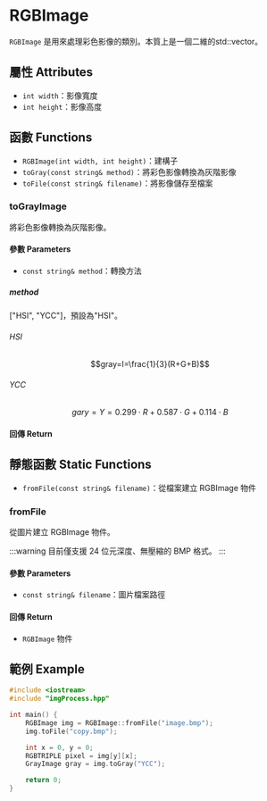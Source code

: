 # RGBImage

`RGBImage` 是用來處理彩色影像的類別。本質上是一個二維的std::vector。

## 屬性 Attributes

+ `int width`：影像寬度
+ `int height`：影像高度

## 函數 Functions

+ `RGBImage(int width, int height)`：建構子
+ `toGray(const string& method)`：將彩色影像轉換為灰階影像
+ `toFile(const string& filename)`：將影像儲存至檔案

### toGrayImage

將彩色影像轉換為灰階影像。

#### 參數 Parameters

+ `const string& method`：轉換方法

##### method
["HSI", "YCC"]，預設為"HSI"。

###### HSI

$$gray=I=\frac{1}{3}(R+G+B)$$

###### YCC

$$gary=Y=0.299\cdot{R}+0.587\cdot{G}+0.114\cdot{B}$$

#### 回傳 Return

## 靜態函數 Static Functions

+ `fromFile(const string& filename)`：從檔案建立 RGBImage 物件

### fromFile

從圖片建立 RGBImage 物件。

:::warning
目前僅支援 24 位元深度、無壓縮的 BMP 格式。
:::


#### 參數 Parameters

+ `const string& filename`：圖片檔案路徑

#### 回傳 Return

+ `RGBImage` 物件

## 範例 Example

```cpp
#include <iostream>
#include "imgProcess.hpp"

int main() {
    RGBImage img = RGBImage::fromFile("image.bmp");
    img.toFile("copy.bmp");

    int x = 0, y = 0;
    RGBTRIPLE pixel = img[y][x];
    GrayImage gray = img.toGray("YCC");

    return 0;
}
```
